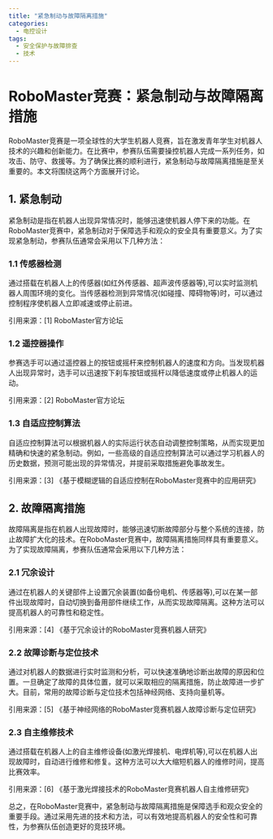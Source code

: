 ```yaml
---  
title: "紧急制动与故障隔离措施"  
categories:  
  - 电控设计  
tags: 
  - 安全保护与故障排查 
  - 技术  
---  
```


# RoboMaster竞赛：紧急制动与故障隔离措施

RoboMaster竞赛是一项全球性的大学生机器人竞赛，旨在激发青年学生对机器人技术的兴趣和创新能力。在比赛中，参赛队伍需要操控机器人完成一系列任务，如攻击、防守、救援等。为了确保比赛的顺利进行，紧急制动与故障隔离措施是至关重要的。本文将围绕这两个方面展开讨论。

## 1. 紧急制动

紧急制动是指在机器人出现异常情况时，能够迅速使机器人停下来的功能。在RoboMaster竞赛中，紧急制动对于保障选手和观众的安全具有重要意义。为了实现紧急制动，参赛队伍通常会采用以下几种方法：

### 1.1 传感器检测

通过搭载在机器人上的传感器(如红外传感器、超声波传感器等),可以实时监测机器人周围环境的变化。当传感器检测到异常情况(如碰撞、障碍物等)时，可以通过控制程序使机器人立即减速或停止前进。

引用来源：[1] RoboMaster官方论坛

### 1.2 遥控器操作

参赛选手可以通过遥控器上的按钮或摇杆来控制机器人的速度和方向。当发现机器人出现异常时，选手可以迅速按下刹车按钮或摇杆以降低速度或停止机器人的运动。

引用来源：[2] RoboMaster官方论坛

### 1.3 自适应控制算法

自适应控制算法可以根据机器人的实际运行状态自动调整控制策略，从而实现更加精确和快速的紧急制动。例如，一些高级的自适应控制算法可以通过学习机器人的历史数据，预测可能出现的异常情况，并提前采取措施避免事故发生。

引用来源：[3] 《基于模糊逻辑的自适应控制在RoboMaster竞赛中的应用研究》

## 2. 故障隔离措施

故障隔离是指在机器人出现故障时，能够迅速切断故障部分与整个系统的连接，防止故障扩大化的技术。在RoboMaster竞赛中，故障隔离措施同样具有重要意义。为了实现故障隔离，参赛队伍通常会采用以下几种方法：

### 2.1 冗余设计

通过在机器人的关键部件上设置冗余装置(如备份电机、传感器等),可以在某一部件出现故障时，自动切换到备用部件继续工作，从而实现故障隔离。这种方法可以提高机器人的可靠性和稳定性。

引用来源：[4] 《基于冗余设计的RoboMaster竞赛机器人研究》

### 2.2 故障诊断与定位技术

通过对机器人的数据进行实时监测和分析，可以快速准确地诊断出故障的原因和位置。一旦确定了故障的具体位置，就可以采取相应的隔离措施，防止故障进一步扩大。目前，常用的故障诊断与定位技术包括神经网络、支持向量机等。

引用来源：[5] 《基于神经网络的RoboMaster竞赛机器人故障诊断与定位研究》

### 2.3 自主维修技术

通过搭载在机器人上的自主维修设备(如激光焊接机、电焊机等),可以在机器人出现故障时，自动进行维修和修复。这种方法可以大大缩短机器人的维修时间，提高比赛效率。

引用来源：[6] 《基于激光焊接技术的RoboMaster竞赛机器人自主维修研究》

总之，在RoboMaster竞赛中，紧急制动与故障隔离措施是保障选手和观众安全的重要手段。通过采用先进的技术和方法，可以有效地提高机器人的安全性和可靠性，为参赛队伍创造更好的竞技环境。 
